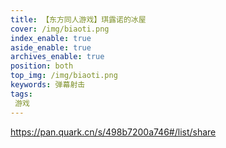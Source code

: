 ```yaml
---
title: 【东方同人游戏】琪露诺的冰屋
cover: /img/biaoti.png
index_enable: true
aside_enable: true
archives_enable: true
position: both
top_img: /img/biaoti.png
keywords: 弹幕射击
tags:
 游戏
---
```

https://pan.quark.cn/s/498b7200a746#/list/share